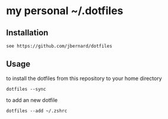 # my personal ~/.dotfiles

## Installation

```
see https://github.com/jbernard/dotfiles
```

## Usage

to install the dotfiles from this repository to your home directory
```
dotfiles --sync
```

to add an new dotfile
```
dotfiles --add ~/.zshrc
```
